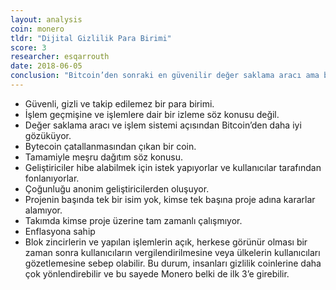 ```yaml
---
layout: analysis
coin: monero
tldr: "Dijital Gizlilik Para Birimi"
score: 3
researcher: esqarrouth
date: 2018-06-05
conclusion: "Bitcoin’den sonraki en güvenilir değer saklama aracı ama bulunduğu konumdan daha yukarı gitmesi zor ve o kadar da iyi bir yatırım aracı değil."
---
```


- Güvenli, gizli ve takip edilemez bir para birimi. 
- İşlem geçmişine ve işlemlere dair bir izleme söz konusu değil.
- Değer saklama aracı ve işlem sistemi açısından Bitcoin’den daha iyi gözüküyor.
- Bytecoin çatallanmasından çıkan bir coin. 
- Tamamiyle meşru dağıtım söz konusu. 
- Geliştiriciler hibe alabilmek için istek yapıyorlar ve kullanıcılar tarafından fonlanıyorlar.
- Çoğunluğu anonim geliştiricilerden oluşuyor. 
- Projenin başında tek bir isim yok, kimse tek başına proje adına kararlar alamıyor. 
- Takımda kimse proje üzerine tam zamanlı çalışmıyor.
- Enflasyona sahip
- Blok zincirlerin ve yapılan işlemlerin açık, herkese görünür olması bir zaman sonra kullanıcıların vergilendirilmesine veya ülkelerin kullanıcıları gözetlemesine sebep olabilir. Bu durum, insanları gizlilik coinlerine daha çok yönlendirebilir ve bu sayede Monero belki de ilk 3’e girebilir.
